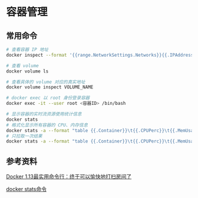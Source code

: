 # 容器管理

## 常用命令

```sh
# 查看容器 IP 地址
docker inspect --format '{{range.NetworkSettings.Networks}}{{.IPAddress}}{{end}}' 容器ID/NAME

# 查看 volume
docker volume ls

# 查看具体的 volume 对应的真实地址
docker volume inspect VOLUME_NAME

# docker exec 以 root 身份登录容器
docker exec -it --user root <容器ID> /bin/bash

# 显示容器的实时流资源使用统计信息
docker stats
# 格式化显示所有容器的 CPU、内存信息
docker stats -a --format "table {{.Container}}\t{{.CPUPerc}}\t{{.MemUsage}}"
# 只拉取一次结果
docker stats -a --format "table {{.Container}}\t{{.CPUPerc}}\t{{.MemUsage}}" --no-stream
```

## 参考资料

[Docker 1.13最实用命令行：终于可以愉快地打扫房间了](http://blog.shurenyun.com/shurenyun-docker-204/)

[docker stats命令](https://www.yiibai.com/docker/stats.html)
